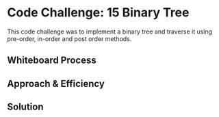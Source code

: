 # Code Challenge: 15 Binary Tree
<!-- Description of the challenge -->
This code challenge was to implement a binary  tree and traverse it using pre-order, in-order and post order methods.

## Whiteboard Process
<!-- Embedded whiteboard image -->

## Approach & Efficiency
<!-- What approach did you take? Why? What is the Big O space/time for this approach? -->

## Solution
<!-- Show how to run your code, and examples of it in action -->
